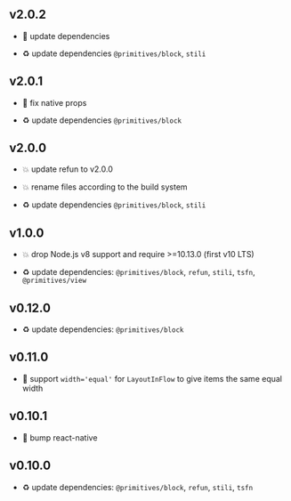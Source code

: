 ## v2.0.2

* 🐞 update dependencies

* ♻️ update dependencies `@primitives/block`, `stili`

## v2.0.1

* 🐞 fix native props

* ♻️ update dependencies `@primitives/block`

## v2.0.0

* 💥 update refun to v2.0.0

* 💥 rename files according to the build system

* ♻️ update dependencies `@primitives/block`, `stili`

## v1.0.0

* 💥 drop Node.js v8 support and require >=10.13.0 (first v10 LTS)

* ♻️ update dependencies: `@primitives/block`, `refun`, `stili`, `tsfn`, `@primitives/view`

## v0.12.0

* ♻️ update dependencies: `@primitives/block`

## v0.11.0

* 🌱 support `width='equal'` for `LayoutInFlow` to give items the same equal width

## v0.10.1

* 🐞 bump react-native

## v0.10.0

* ♻️ update dependencies: `@primitives/block`, `refun`, `stili`, `tsfn`
